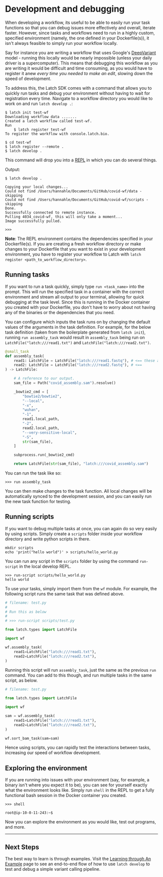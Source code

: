 # Development and debugging

When developing a workflow, its useful to be able to easily run your task functions so that you can debug issues more
effectively and overall, iterate faster. However, since tasks and workflows need to run in a highly custom, specified
environment (namely, the one defined in your Dockerfile(s)), it isn't always feasible to simply run your workflow
locally.

Say for instance you are writing a workflow that uses Google's [DeepVariant](https://github.com/google/deepvariant)
model - running this locally would be nearly impossible (unless your daily driver is a supercomputer). This means that
debugging this workflow as you are writing it would be difficult and time consuming, as you would have to register it
anew *every time you needed to make an edit*, slowing down the speed of development.

To address this, the Latch SDK comes with a command that allows you to quickly run tasks and debug your environment without having to wait for registration every time. Navigate to a workflow directory you would like to work on and run
 `latch develop .`:

```console
$ latch init test-wf
Downloading workflow data .......
Created a latch workflow called test-wf.
Run
    $ latch register test-wf
To register the workflow with console.latch.bio.

$ cd test-wf
$ latch register --remote .
$ latch develop .
```

This command will drop you into a [REPL](https://en.wikipedia.org/wiki/Read%E2%80%93eval%E2%80%93print_loop) in which
you can do several things.

Output:

```console
$ latch develop .

Copying your local changes...
Could not find /Users/hannahle/Documents/GitHub/covid-wf/data - skipping
Could not find /Users/hannahle/Documents/GitHub/covid-wf/scripts - skipping
Done.
Successfully connected to remote instance.
Pulling 4034_covid-wf, this will only take a moment...
Image successfully pulled.

>>>
```

**Note**: The REPL environment contains the dependencies specified in your Dockerfile(s). If you are creating a fresh workflow directory or make changes to your Dockerfile that you want to exist in your development environment, you have to register your workflow to Latch with `latch register <path_to_workflow_directory>`.

## Running tasks

If you want to run a task quickly, simply type `run <task_name>` into the prompt. This will run the specified task in a
container with the correct environment and stream all output to your terminal, allowing for quick debugging at the task
level. Since this is running in the Docker container you created with your Dockerfile, you don't have to worry about not
having any of the binaries or the dependencies that you need.

You can configure which inputs the task runs on by changing the default values of the arguments in the task definition.
For example, for the below task definition (taken from the boilerplate generated from `latch init`), running
`run assembly_task` would result in `assembly_task` being run on `LatchFile("latch:///read1.txt")` and
`LatchFile("latch:///read2.txt")`.

```python
@small_task
def assembly_task(
    read1: LatchFile = LatchFile("latch:///read1.fastq"), # <== these are what the task will be run on
    read2: LatchFile = LatchFile("latch:///read2.fastq"), # <==
) -> LatchFile:

    # A reference to our output.
    sam_file = Path("covid_assembly.sam").resolve()

    _bowtie2_cmd = [
        "bowtie2/bowtie2",
        "--local",
        "-x",
        "wuhan",
        "-1",
        read1.local_path,
        "-2",
        read2.local_path,
        "--very-sensitive-local",
        "-S",
        str(sam_file),
    ]

    subprocess.run(_bowtie2_cmd)

    return LatchFile(str(sam_file), "latch:///covid_assembly.sam")
```

You can run the task like so:

```console
>>> run assembly_task
```

You can then make changes to the task function. All local changes will be automatically synced to the development session, and you can easily run the new task function for testing.

## Running scripts

If you want to debug multiple tasks at once, you can again do so very easily by using scripts. Simply create a
`scripts` folder inside your workflow directory and write python scripts in there.

```console
mkdir scripts
echo 'print("hello world")' > scripts/hello_world.py
```

You can run any script in the `scripts` folder by using the command `run-script` in the local develop REPL.

```console
>>> run-script scripts/hello_world.py
hello world
```

To use your tasks, simply import them from the `wf` module. For example, the following script runs the same task that
was defined above.

```python
# filename: test.py
#
# Run this as below
#
# >>> run-script scripts/test.py

from latch.types import LatchFile

import wf

wf.assembly_task(
    read1=LatchFile("latch:///read1.txt"),
    read2=LatchFile("latch:///read2.txt"),
)
```

Running this script will run `assembly_task`, just the same as the previous `run` command. You can add to this though,
and run multiple tasks in the same script, as below.

```python
# filename: test.py

from latch.types import LatchFile

import wf

sam = wf.assembly_task(
    read1=LatchFile("latch:///read1.txt"),
    read2=LatchFile("latch:///read2.txt"),
)

wf.sort_bam_task(sam=sam)
```

Hence using scripts, you can rapidly test the interactions between tasks, increasing our speed of workflow development.

## Exploring the environment

If you are running into issues with your environment (say, for example, a binary isn't where you expect it to be), you can see for yourself exactly what the environment looks like. Simply run `shell` in the REPL to get a fully functional bash session in the Docker container you created.

```console
>>> shell

root@ip-10-0-11-243:~$
```

Now you can explore the environment as you would like, test out programs, and more.

---

## Next Steps

The best way to learn is through examples. Visit the [Learning through An Example](../basics/latch_develop_example.md) page to see an end-to-end flow of how to use `latch develop` to test and debug a simple variant calling pipeline.
